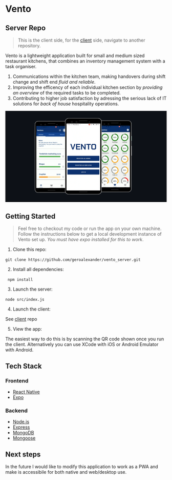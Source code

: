 # Vento

## Server Repo

> This is the client side, for the [client](https://github.com/geroalexander/vento_client) side, navigate to another repository.

Vento is a lightweight application built for small and medium sized restaurant kitchens, that combines an inventory management system with a task organiser.

1. Communications within the kitchen team, making handovers during shift change and shift end _fluid and reliable_.
2. Improving the efficency of each individual kitchen section by _providing an overview_ of the required tasks to be completed.
3. Contributing to higher job satisfaction by adressing the serious lack of IT solutions for _back of house_ hospitality operations.

![github marketing](assets/github_marketing.png)

## Getting Started

> Feel free to checkout my code or run the app on your own machine. Follow the instructions below to get a local development instance of Vento set up.
> _You must have expo installed for this to work_.

1. Clone this repo:

`git clone https://github.com/geroalexander/vento_server.git`

2. Install all dependencies:

` npm install`

3. Launch the server:

`node src/index.js`

4. Launch the client:

See [client](https://github.com/geroalexander/vento_client.git) repo

5. View the app:

The easiest way to do this is by scanning the QR code shown once you run the client. Alternatively you can use XCode with iOS or Android Emulator with Android.

## Tech Stack

### Frontend

- [React Native](https://reactnative.dev/)
- [Expo](https://expo.io/)

### Backend

- [Node.js](https://nodejs.org/en/)
- [Express](https://expressjs.com/)
- [MongoDB](https://www.mongodb.com/)
- [Mongoose](https://mongoosejs.com/)

## Next steps

In the future I would like to modify this application to work as a PWA and make is accessibile for both native and web/desktop use.
